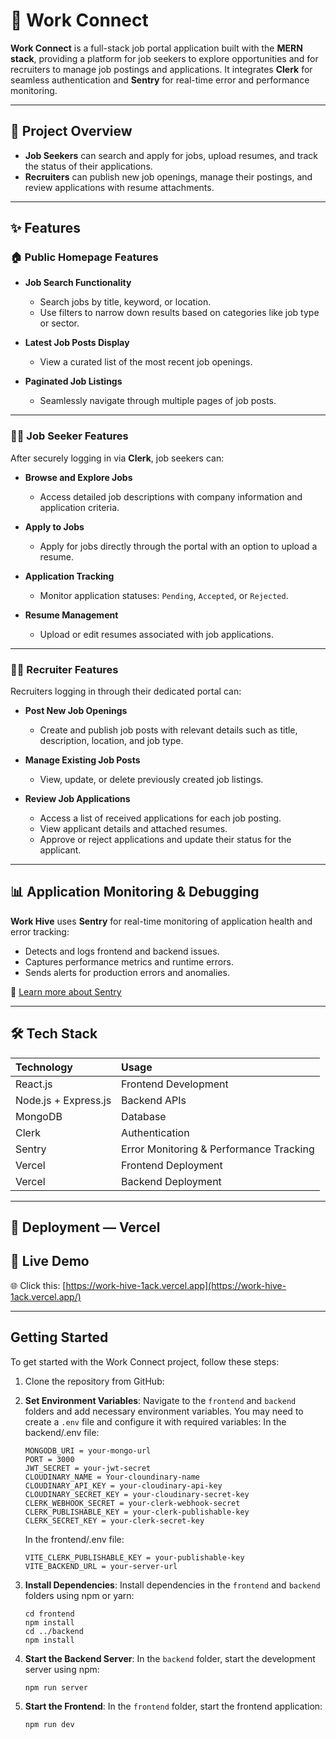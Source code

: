 # 🐝 Work Connect

**Work Connect** is a full-stack job portal application built with the **MERN stack**, providing a platform for job seekers to explore opportunities and for recruiters to manage job postings and applications. It integrates **Clerk** for seamless authentication and **Sentry** for real-time error and performance monitoring.

---

## 📌 Project Overview

- **Job Seekers** can search and apply for jobs, upload resumes, and track the status of their applications.
- **Recruiters** can publish new job openings, manage their postings, and review applications with resume attachments.

---

## ✨ Features

### 🏠 Public Homepage Features

- **Job Search Functionality**
  - Search jobs by title, keyword, or location.
  - Use filters to narrow down results based on categories like job type or sector.

- **Latest Job Posts Display**
  - View a curated list of the most recent job openings.

- **Paginated Job Listings**
  - Seamlessly navigate through multiple pages of job posts.

---

### 👩‍💻 Job Seeker Features

After securely logging in via **Clerk**, job seekers can:

- **Browse and Explore Jobs**
  - Access detailed job descriptions with company information and application criteria.

- **Apply to Jobs**
  - Apply for jobs directly through the portal with an option to upload a resume.

- **Application Tracking**
  - Monitor application statuses: `Pending`, `Accepted`, or `Rejected`.

- **Resume Management**
  - Upload or edit resumes associated with job applications.

---

### 🧑‍💼 Recruiter Features

Recruiters logging in through their dedicated portal can:

- **Post New Job Openings**
  - Create and publish job posts with relevant details such as title, description, location, and job type.

- **Manage Existing Job Posts**
  - View, update, or delete previously created job listings.

- **Review Job Applications**
  - Access a list of received applications for each job posting.
  - View applicant details and attached resumes.
  - Approve or reject applications and update their status for the applicant.

---

## 📊 Application Monitoring & Debugging

**Work Hive** uses **Sentry** for real-time monitoring of application health and error tracking:

- Detects and logs frontend and backend issues.
- Captures performance metrics and runtime errors.
- Sends alerts for production errors and anomalies.

🔗 [Learn more about Sentry](https://sentry.io/)

---

## 🛠️ Tech Stack

| Technology  | Usage |
|:-------------|:----------|
| React.js      | Frontend Development |
| Node.js + Express.js | Backend APIs |
| MongoDB       | Database |
| Clerk         | Authentication |
| Sentry        | Error Monitoring & Performance Tracking |
| Vercel        | Frontend Deployment |
| Vercel        | Backend Deployment |

---

## 🚀 Deployment — Vercel

## 🚀 Live Demo

🌐 Click this: [https://work-hive-1ack.vercel.app](https://work-hive-1ack.vercel.app/)

---

## Getting Started

To get started with the Work Connect project, follow these steps:

1. Clone the repository from GitHub:

2. **Set Environment Variables**: Navigate to the `frontend` and `backend` folders and add necessary environment variables. You may need to create a `.env` file and configure it with required variables:
   In the backend/.env file:

   ```
   MONGODB_URI = your-mongo-url
   PORT = 3000
   JWT_SECRET = your-jwt-secret
   CLOUDINARY_NAME = Your-cloundinary-name
   CLOUDINARY_API_KEY = your-cloudinary-api-key
   CLOUDINARY_SECRET_KEY = your-cloudinary-secret-key
   CLERK_WEBHOOK_SECRET = your-clerk-webhook-secret
   CLERK_PUBLISHABLE_KEY = your-clerk-publishable-key
   CLERK_SECRET_KEY = your-clerk-secret-key
   ```

   In the frontend/.env file:

   ```
   VITE_CLERK_PUBLISHABLE_KEY = your-publishable-key 
   VITE_BACKEND_URL = your-server-url
   ```

3. **Install Dependencies**: Install dependencies in the `frontend` and `backend` folders using npm or yarn:

   ```
   cd frontend
   npm install
   cd ../backend
   npm install
   ```

4. **Start the Backend Server**: In the `backend` folder, start the development server using npm:

   ```
   npm run server
   ```

5. **Start the Frontend**: In the `frontend` folder, start the frontend application:

   ```
   npm run dev
   ```
